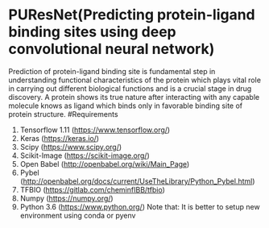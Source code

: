 # PUResNet(Predicting protein-ligand binding sites using deep convolutional neural network)
Prediction of protein-ligand binding site is fundamental step in understanding functional characteristics of the protein which plays vital role in carrying out different biological functions and is a crucial stage in drug discovery. A protein shows its true nature after interacting with any capable molecule knows as ligand which binds only in favorable binding site of protein structure.
#Requirements
1. Tensorflow 1.11 (https://www.tensorflow.org/)
2. Keras (https://keras.io/)
3. Scipy (https://www.scipy.org/)
4. Scikit-Image (https://scikit-image.org/)
5. Open Babel (http://openbabel.org/wiki/Main_Page)
6. Pybel (http://openbabel.org/docs/current/UseTheLibrary/Python_Pybel.html)
7. TFBIO (https://gitlab.com/cheminfIBB/tfbio)
8. Numpy (https://numpy.org/)
9. Python 3.6 (https://www.python.org/)
Note that: It is better to setup new environment using conda or pyenv
